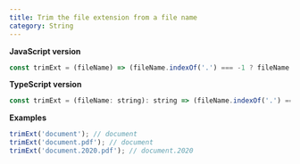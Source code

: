 ```yaml
---
title: Trim the file extension from a file name
category: String
---
```


**JavaScript version**

```js
const trimExt = (fileName) => (fileName.indexOf('.') === -1 ? fileName : fileName.split('.').slice(0, -1).join('.'));
```

**TypeScript version**

```js
const trimExt = (fileName: string): string => (fileName.indexOf('.') === -1 ? fileName : fileName.split('.').slice(0, -1).join('.'));
```

**Examples**

```js
trimExt('document'); // document
trimExt('document.pdf'); // document
trimExt('document.2020.pdf'); // document.2020
```
